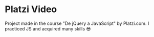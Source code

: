 # Platzi Video

Project made in the course "De jQuery a JavaScript" by Platzi.com. I practiced JS and acquired many skills 😎
